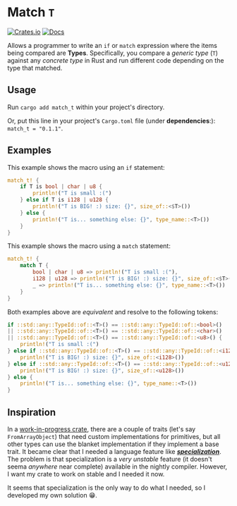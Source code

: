 # Match `T`

[![Crates.io](https://img.shields.io/crates/v/match_t.svg?style=for-the-badge&logo=docsdotrs)](https://crates.io/crates/match_t)
[![Docs](https://img.shields.io/docsrs/match_t?style=for-the-badge&logo=rust)](https://docs.rs/match_t/latest)

Allows a programmer to write an `if` or `match` expression where the items being compared are **Types**.
Specifically, you compare a *generic type* (`T`) against any *concrete type* in Rust and run different code depending on the type that matched.

## Usage

Run `cargo add match_t` within your project's directory.

Or, put this line in your project's `Cargo.toml` file (under **dependencies**:):
`match_t = "0.1.1"`.

## Examples

This example shows the macro using an `if` statement:

```rust
match_t! {
    if T is bool | char | u8 {
        println!("T is small :(")
    } else if T is i128 | u128 {
        println!("T is BIG! :) size: {}", size_of::<$T>())
    } else {
        println!("T is... something else: {}", type_name::<T>())
    }
}
```

This example shows the macro using a `match` statement:

```rust
match_t! {
    match T {
        bool | char | u8 => println!("T is small :("),
        i128 | u128 => println!("T is BIG! :) size: {}", size_of::<$T>()),
        _ => println!("T is... something else: {}", type_name::<T>())
    }
}
```

Both examples above are *equivalent* and resolve to the following tokens:

```rust
if ::std::any::TypeId::of::<T>() == ::std::any::TypeId::of::<bool>()
|| ::std::any::TypeId::of::<T>() == ::std::any::TypeId::of::<char>()
|| ::std::any::TypeId::of::<T>() == ::std::any::TypeId::of::<u8>() {
    println!("T is small :(")
} else if ::std::any::TypeId::of::<T>() == ::std::any::TypeId::of::<i128>() {
    println!("T is BIG! :) size: {}", size_of::<i128>())
} else if ::std::any::TypeId::of::<T>() == ::std::any::TypeId::of::<u128>() {
    println!("T is BIG! :) size: {}", size_of::<u128>())
} else {
    println!("T is... something else: {}", type_name::<T>())
}
```

## Inspiration

In a [work-in-progress crate](https://github.com/Megadash452/ez-jni-rs/),
there are a couple of traits (let's say `FromArrayObject`) that need custom implementations for primitives,
but all other types can use the blanket implementation if they implement a base trait.
It became clear that I needed a language feature like [***specialization***](https://github.com/rust-lang/rust/issues/31844).
The problem is that specialization is a *very unstable* feature (it doesn't seema *anywhere* near complete) available in the nightly compiler.
However, I want my crate to work on stable and I needed it now.

It seems that specialization is the only way to do what I needed, so I developed my own solution 😁.
